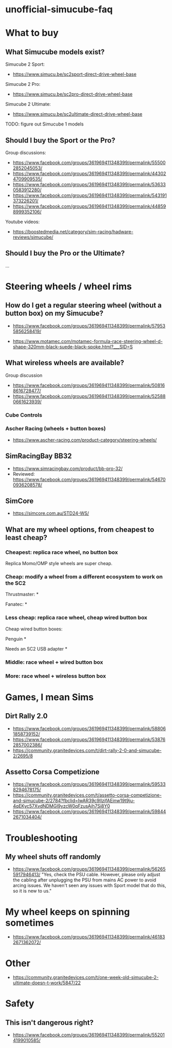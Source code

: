 # unofficial-simucube-faq

# What to buy

## What Simucube models exist?

Simucube 2 Sport:
* https://www.simucu.be/sc2sport-direct-drive-wheel-base

Simucube 2 Pro:
* https://www.simucu.be/sc2pro-direct-drive-wheel-base

Simucube 2 Ultimate:
* https://www.simucu.be/sc2ultimate-direct-drive-wheel-base

TODO: figure out Simucube 1 models

## Should I buy the Sport or the Pro?

Group discussions:

* https://www.facebook.com/groups/361969411348399/permalink/555002852045053/
* https://www.facebook.com/groups/361969411348399/permalink/443024709909535/
* https://www.facebook.com/groups/361969411348399/permalink/536330583912280/
* https://www.facebook.com/groups/361969411348399/permalink/543191373226201/
* https://www.facebook.com/groups/361969411348399/permalink/448598999352106/

Youtube videos:

* https://boostedmedia.net/category/sim-racing/hadware-reviews/simucube/


## Should I buy the Pro or the Ultimate?

...

# Steering wheels / wheel rims

## How do I get a regular steering wheel (without a button box) on my Simucube?

* https://www.facebook.com/groups/361969411348399/permalink/579535856258419/

* https://www.motamec.com/motamec-formula-race-steering-wheel-d-shape-320mm-black-suede-black-spoke.html?___SID=S

## What wireless wheels are available?

Group discussion 
* https://www.facebook.com/groups/361969411348399/permalink/508168616728477/
* https://www.facebook.com/groups/361969411348399/permalink/525880661623939/

### Cube Controls

### Ascher Racing (wheels + button boxes)

* https://www.ascher-racing.com/product-category/steering-wheels/

## SimRacingBay BB32

* https://www.simracingbay.com/product/bb-pro-32/
 * Reviewed: https://www.facebook.com/groups/361969411348399/permalink/546700936208578/

## SimCore

* https://simcore.com.au/STD24-WS/


## What are my wheel options, from cheapest to least cheap?

### Cheapest: replica race wheel, no button box

Replica Momo/OMP style wheels are super cheap.

### Cheap: modify a wheel from a different ecosystem to work on the SC2

Thrustmaster:
* 

Fanatec:
* 

### Less cheap: replica race wheel, cheap wired button box

Cheap wired button boxes:

Penguin 
* 

Needs an SC2 USB adapter
* 

### Middle: race wheel + wired button box

### More: race wheel + wireless button box

# Games, I mean Sims

## Dirt Rally 2.0

* https://www.facebook.com/groups/361969411348399/permalink/588061858739152/
* https://www.facebook.com/groups/361969411348399/permalink/538762857002386/
* https://community.granitedevices.com/t/dirt-rally-2-0-and-simucube-2/2695/8

## Assetto Corsa Competizione

* https://www.facebook.com/groups/361969411348399/permalink/595338294678175/
* https://community.granitedevices.com/t/assetto-corsa-competizione-and-simucube-2/2784?fbclid=IwAR39c9lIzjfAEinw19t9ju-4qEKyc57XvdNDMGl9yzcW0qFzusAih7Si8Y0
* https://www.facebook.com/groups/361969411348399/permalink/598442671034404/

# Troubleshooting

## My wheel shuts off randomly

* https://www.facebook.com/groups/361969411348399/permalink/562655917946413/
"Yes, check the PSU cable. However, please only adjust the cabling after unplugging the PSU from mains AC power to avoid arcing issues. We haven't seen any issues with Sport model that do this, so it is new to us."

# My wheel keeps on spinning sometimes

* https://www.facebook.com/groups/361969411348399/permalink/461832671362072/

# Other

* https://community.granitedevices.com/t/one-week-old-simucube-2-ultimate-doesn-t-work/5847/22

# Safety

## This isn't dangerous right?

* https://www.facebook.com/groups/361969411348399/permalink/552014199010585/

